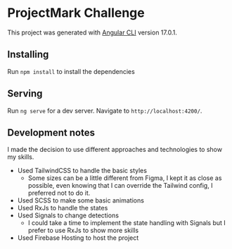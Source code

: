 # ProjectMark Challenge

This project was generated with [Angular CLI](https://github.com/angular/angular-cli) version 17.0.1.

## Installing

Run `npm install` to install the dependencies

## Serving

Run `ng serve` for a dev server. Navigate to `http://localhost:4200/`. 

## Development notes

I made the decision to use different approaches and technologies to show my skills.

- Used TailwindCSS to handle the basic styles
  - Some sizes can be a little different from Figma, I kept it as close as possible, even knowing that I can override the Tailwind config, I preferred not to do it. 
- Used SCSS to make some basic animations 
- Used RxJs to handle the states
- Used Signals to change detections
  - I could take a time to implement the state handling with Signals but I prefer to use RxJs to show more skills
- Used Firebase Hosting to host the project

   
